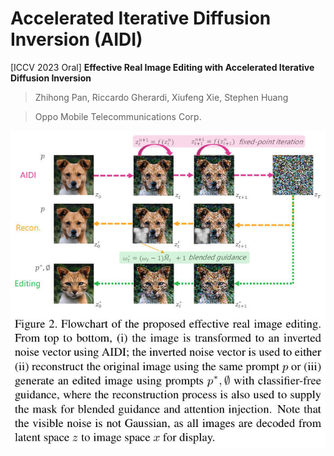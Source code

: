 # Accelerated Iterative Diffusion Inversion (AIDI)

[ICCV 2023 Oral] **Effective Real Image Editing with Accelerated Iterative Diffusion Inversion**

> Zhihong Pan, Riccardo Gherardi, Xiufeng Xie, Stephen Huang

> Oppo Mobile Telecommunications Corp.

![](../../../assets/aidi_framework.jpg)
